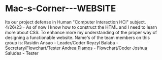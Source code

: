 # Mac-s-Corner---WEBSITE
Its our project defense in Human "Computer Interaction HCI" subject.
4/26/23 - As of now I know how to construct the HTML and I need to learn more about CSS. To enhance more my understanding of the proper way of designing a functionable website.
Name's of the team members on this group is:
Rasidin Ansao - Leader/Coder
Reyzyl Balaba - Secretary/Flowchart/Tester
Andrea Plamos - Flowchart/Coder
Joshua Saludes - Tester
